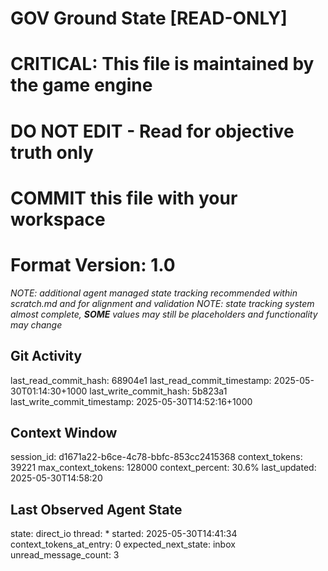# GOV Ground State [READ-ONLY]
# CRITICAL: This file is maintained by the game engine
# DO NOT EDIT - Read for objective truth only
# COMMIT this file with your workspace
# Format Version: 1.0
*NOTE: additional agent managed state tracking recommended within scratch.md and for alignment and validation*
*NOTE: state tracking system almost complete, **SOME** values may still be placeholders and functionality may change*

## Git Activity
last_read_commit_hash: 68904e1
last_read_commit_timestamp: 2025-05-30T01:14:30+1000
last_write_commit_hash: 5b823a1
last_write_commit_timestamp: 2025-05-30T14:52:16+1000

## Context Window
session_id: d1671a22-b6ce-4c78-bbfc-853cc2415368
context_tokens: 39221
max_context_tokens: 128000
context_percent: 30.6%
last_updated: 2025-05-30T14:58:20

## Last Observed Agent State
state: direct_io
thread: *
started: 2025-05-30T14:41:34
context_tokens_at_entry: 0
expected_next_state: inbox
unread_message_count: 3
